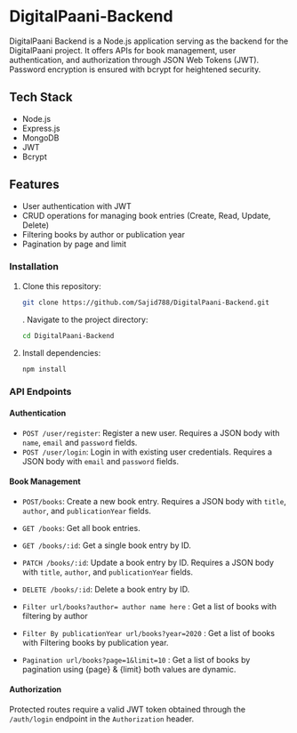 # DigitalPaani-Backend

DigitalPaani Backend is a Node.js application serving as the backend for the DigitalPaani project. It offers APIs for book management, user authentication, and authorization through JSON Web Tokens (JWT). Password encryption is ensured with bcrypt for heightened security.

## Tech Stack
- Node.js
- Express.js
- MongoDB
- JWT
- Bcrypt

## Features
- User authentication with JWT
- CRUD operations for managing book entries (Create, Read, Update, Delete)
- Filtering books by author or publication year
- Pagination  by page and limit

### Installation

1. Clone this repository:

   ```bash
   git clone https://github.com/Sajid788/DigitalPaani-Backend.git
   ```

   . Navigate to the project directory:

   ```bash
   cd DigitalPaani-Backend
   ```

2. Install dependencies:

   ```bash
   npm install
   ```
### API Endpoints

#### Authentication

- `POST /user/register`: Register a new user. Requires a JSON body with `name`, `email` and `password` fields.
- `POST /user/login`: Login in with existing user credentials. Requires a JSON body with `email` and `password` fields.

#### Book Management

- `POST/books`: Create a new book entry. Requires a JSON body with `title`, `author`, and `publicationYear` fields.
- `GET /books`: Get all book entries.
- `GET /books/:id`: Get a single book entry by ID.
- `PATCH /books/:id`: Update a book entry by ID. Requires a JSON body with `title`, `author`, and `publicationYear` fields.
- `DELETE /books/:id`: Delete a book entry by ID.

- `Filter url/books?author= author name here` : Get a list of books with filtering by author
- `Filter By publicationYear url/books?year=2020` : Get a list of books with Filtering books by publication year.
- `Pagination url/books?page=1&limit=10` : Get a list of books by pagination using {page} & {limit} both values are dynamic.

#### Authorization

Protected routes require a valid JWT token obtained through the `/auth/login` endpoint in the `Authorization` header.
